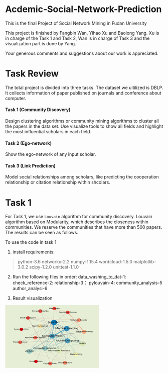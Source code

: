 # Acdemic-Social-Network-Prediction
This is the final Project of Social Network Mining in Fudan University

This project is finished by Fangbin Wan, Yihao Xu and Baolong Yang. Xu is in charge of the Task 1 and Task 2, Wan is in charge of Task 3 and the visualization part is done by Yang.

Your generous comments and suggestions about our work is appreciated.

# Task Review

The total project is divided into three tasks. The dataset we ultilized is DBLP. It collects information of paper published on journals and conference about computer.

#### Task 1 (Community Discovery)
Design clustering algorithms or community mining algorithms to cluster all the papers in the data set. Use visualize tools to show all fields and highlight the most influential scholars in each field.

#### Task 2 (Ego-network)
Show the ego-network of any input scholar. 

#### Task 3 (Link Prediction)
Model social relationships among scholars, like predicting the cooperation relationship or citation relationship within shcolars.

# Task 1
For Task 1, we use `Louvain` algorithm for community discovery. Louvain algorithm based on Modularity, which describes the closeness within communities. We reserve the communities that have more than 500 papers. The results can be seen as follows.

To use the code in task 1

1. install requirements: 
>python-3.6
>networkx-2.2 
>numpy-1.15.4
>wordcloud-1.5.0
>matplotlib-3.0.2
>scipy-1.2.0
>unittest-1.1.0

2. Run the following files in order:
data_washing_to_dat-1:
check_reference-2:
relationship-3：
pylouvain-4:
community_analysis-5
author_analysi-6

3. Result visualization
<img src="https://github.com/wanfb/Acdemic-Social-Network-Prediction/blob/master/pictures/community%20_discovery.jpg" width = "300" height = "200" align=center />

